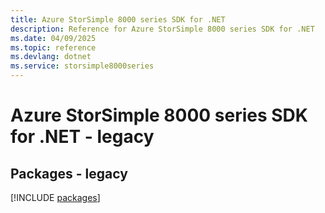 ```yaml
---
title: Azure StorSimple 8000 series SDK for .NET
description: Reference for Azure StorSimple 8000 series SDK for .NET
ms.date: 04/09/2025
ms.topic: reference
ms.devlang: dotnet
ms.service: storsimple8000series
---
```

# Azure StorSimple 8000 series SDK for .NET - legacy
## Packages - legacy
[!INCLUDE [packages](storsimple-8000-series-index.md)]